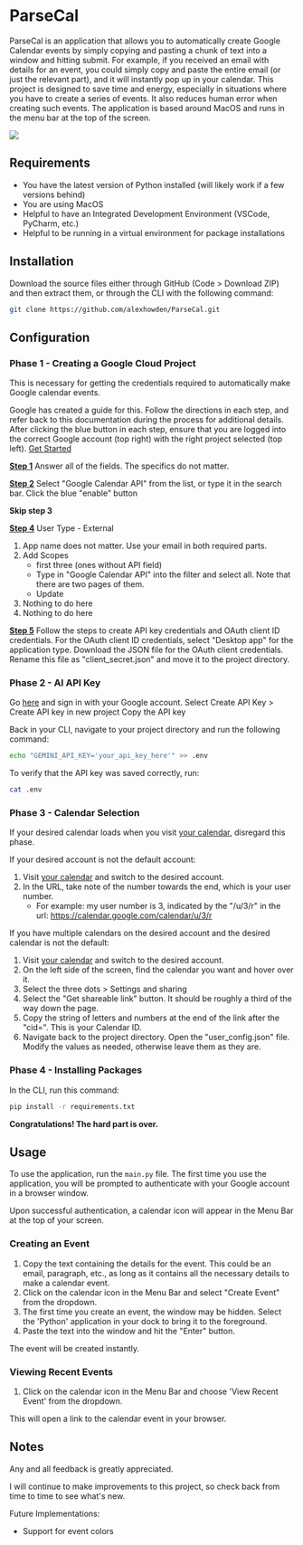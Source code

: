 # ParseCal

ParseCal is an application that allows you to automatically create Google Calendar events by simply copying and pasting a chunk of text into a window and hitting submit.
For example, if you received an email with details for an event, you could simply copy and paste the entire email (or just the relevant part), and it will instantly pop up in your calendar.
This project is designed to save time and energy, especially in situations where you have to create a series of events. It also reduces human error when creating such events.
The application is based around MacOS and runs in the menu bar at the top of the screen.

![](https://github.com/alexhowden/ParseCal/blob/main/media/ParseCalDemo.gif)

## Requirements

- You have the latest version of Python installed (will likely work if a few versions behind)
- You are using MacOS
- Helpful to have an Integrated Development Environment (VSCode, PyCharm, etc.)
- Helpful to be running in a virtual environment for package installations

## Installation

Download the source files either through GitHub (Code > Download ZIP) and then extract them,
or through the CLI with the following command:

```bash
git clone https://github.com/alexhowden/ParseCal.git
```

## Configuration

### Phase 1 - Creating a Google Cloud Project

This is necessary for getting the credentials required to automatically make Google calendar events.

Google has created a guide for this. Follow the directions in each step, and refer back to this documentation during the process for additional details.
After clicking the blue button in each step, ensure that you are logged into the correct Google account (top right) with the right project selected (top left).
[Get Started](https://developers.google.com/workspace/guides/get-started)

**[Step 1](https://developers.google.com/workspace/guides/create-project)**
Answer all of the fields. The specifics do not matter.

**[Step 2](https://developers.google.com/workspace/guides/enable-apis)**
Select "Google Calendar API" from the list, or type it in the search bar.
Click the blue "enable" button

**Skip step 3**

**[Step 4](https://developers.google.com/workspace/guides/configure-oauth-consent)**
User Type - External

1. App name does not matter. Use your email in both required parts.
2. Add Scopes
   - first three (ones without API field)
   - Type in "Google Calendar API" into the filter and select all. Note that there are two pages of them.
   - Update
3. Nothing to do here
4. Nothing to do here

**[Step 5](https://developers.google.com/workspace/guides/create-credentials)**
Follow the steps to create API key credentials and OAuth client ID credentials.
For the OAuth client ID credentials, select "Desktop app" for the application type.
Download the JSON file for the OAuth client credentials.
Rename this file as "client_secret.json" and move it to the project directory.

### Phase 2 - AI API Key

Go [here](https://aistudio.google.com/app/apikey) and sign in with your Google account.
Select Create API Key > Create API key in new project
Copy the API key

Back in your CLI, navigate to your project directory and run the following command:

```bash
echo "GEMINI_API_KEY='your_api_key_here'" >> .env
```

To verify that the API key was saved correctly, run:

```bash
cat .env
```

### Phase 3 - Calendar Selection

If your desired calendar loads when you visit [your calendar](https://calendar.google.com/calendar/), disregard this phase.

If your desired account is not the default account:

1. Visit [your calendar](https://calendar.google.com/calendar/) and switch to the desired account.
2. In the URL, take note of the number towards the end, which is your user number.
   - For example: my user number is 3, indicated by the "/u/3/r" in the url: https://calendar.google.com/calendar/u/3/r

If you have multiple calendars on the desired account and the desired calendar is not the default:

1. Visit [your calendar](https://calendar.google.com/calendar/) and switch to the desired account.
2. On the left side of the screen, find the calendar you want and hover over it.
3. Select the three dots > Settings and sharing
4. Select the "Get shareable link" button. It should be roughly a third of the way down the page.
5. Copy the string of letters and numbers at the end of the link after the "cid=". This is your Calendar ID.
6. Navigate back to the project directory. Open the "user_config.json" file. Modify the values as needed, otherwise leave them as they are.

### Phase 4 - Installing Packages

In the CLI, run this command:

```bash
pip install -r requirements.txt
```

**Congratulations! The hard part is over.**

## Usage

To use the application, run the `main.py` file. The first time you use the application, you will be prompted to authenticate with your Google account in a browser window.

Upon successful authentication, a calendar icon will appear in the Menu Bar at the top of your screen.

### Creating an Event

1. Copy the text containing the details for the event. This could be an email, paragraph, etc., as long as it contains all the necessary details to make a calendar event.
2. Click on the calendar icon in the Menu Bar and select "Create Event" from the dropdown.
3. The first time you create an event, the window may be hidden. Select the 'Python' application in your dock to bring it to the foreground.
4. Paste the text into the window and hit the "Enter" button.

The event will be created instantly.

### Viewing Recent Events

1. Click on the calendar icon in the Menu Bar and choose 'View Recent Event' from the dropdown.

This will open a link to the calendar event in your browser.

## Notes

Any and all feedback is greatly appreciated.

I will continue to make improvements to this project, so check back from time to time to see what's new.

Future Implementations:

- Support for event colors
